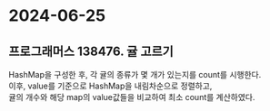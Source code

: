 # 2024-06-25

## 프로그래머스 138476. 귤 고르기
HashMap을 구성한 후, 각 귤의 종류가 몇 개가 있는지를 count를 시행한다.<br>
이후, value를 기준으로 HashMap을 내림차순으로 정렬하고,<br>
귤의 개수와 해당 map의 value값들을 비교하여 최소 count를 계산하였다.